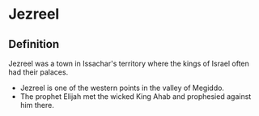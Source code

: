 # Jezreel

## Definition

Jezreel was a town in Issachar's territory where the kings of Israel often had their palaces.

* Jezreel is one of the western points in the valley of Megiddo.
* The prophet Elijah met the wicked King Ahab and prophesied against him there.
